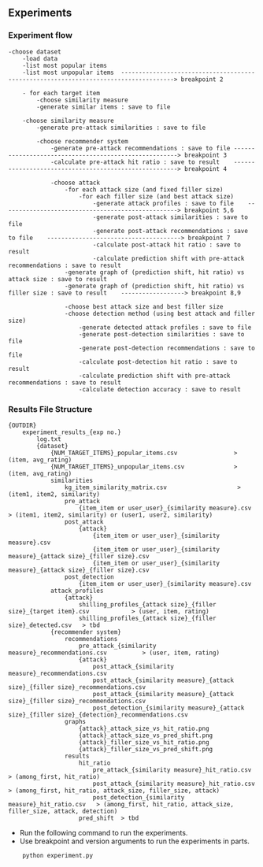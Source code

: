 ## Experiments

### Experiment flow

    -choose dataset
        -load data
        -list most popular items
        -list most unpopular items  -------------------------------------------------------------------------------------> breakpoint 2

        - for each target item
            -choose similarity measure
            -generate similar items : save to file

        -choose similarity measure
            -generate pre-attack similarities : save to file

            -choose recommender system
                -generate pre-attack recommendations : save to file ------------------------------------------------------> breakpoint 3
                -calculate pre-attack hit ratio : save to result    ------------------------------------------------------> breakpoint 4

                -choose attack
                    -for each attack size (and fixed filler size)
                        -for each filler size (and best attack size)
                            -generate attack profiles : save to file    --------------------------------------------------> breakpoint 5,6
                            -generate post-attack similarities : save to file
                            -generate post-attack recommendations : save to file    --------------------------------------> breakpoint 7
                            -calculate post-attack hit ratio : save to result
                            -calculate prediction shift with pre-attack recommendations : save to result
                    -generate graph of (prediction shift, hit ratio) vs attack size : save to result
                    -generate graph of (prediction shift, hit ratio) vs filler size : save to result    ------------------> breakpoint 8,9

                    -choose best attack size and best filler size
                    -choose detection method (using best attack and filler size)
                        -generate detected attack profiles : save to file
                        -generate post-detection similarities : save to file
                        -generate post-detection recommendations : save to file
                        -calculate post-detection hit ratio : save to result
                        -calculate prediction shift with pre-attack recommendations : save to result
                        -calculate detection accuracy : save to result

### Results File Structure

    {OUTDIR}
        experiment_results_{exp no.}
            log.txt
            {dataset}
                {NUM_TARGET_ITEMS}_popular_items.csv                > (item, avg_rating)
                {NUM_TARGET_ITEMS}_unpopular_items.csv              > (item, avg_rating)
                similarities
                    kg_item_similarity_matrix.csv                    > (item1, item2, similarity)
                    pre_attack
                        {item_item or user_user}_{similarity measure}.csv   > (item1, item2, similarity) or (user1, user2, similarity)
                    post_attack
                        {attack}
                            {item_item or user_user}_{similarity measure}.csv
                            {item_item or user_user}_{similarity measure}_{attack size}_{filler size}.csv    
                            {item_item or user_user}_{similarity measure}_{attack size}_{filler size}.csv
                    post_detection
                        {item_item or user_user}_{similarity measure}.csv
                attack_profiles
                    {attack}
                        shilling_profiles_{attack size}_{filler size}_{target item}.csv            > (user, item, rating)
                        shilling_profiles_{attack size}_{filler size}_detected.csv   > tbd
                {recommender system}
                    recommendations      
                        pre_attack_{similarity measure}_recommendations.csv          > (user, item, rating)
                        {attack}
                            post_attack_{similarity measure}_recommendations.csv
                            post_attack_{similarity measure}_{attack size}_{filler size}_recommendations.csv    
                            post_attack_{similarity measure}_{attack size}_{filler size}_recommendations.csv
                            post_detection_{similarity measure}_{attack size}_{filler size}_{detection}_recommendations.csv
                    graphs
                        {attack}_attack_size_vs_hit_ratio.png
                        {attack}_attack_size_vs_pred_shift.png
                        {attack}_filler_size_vs_hit_ratio.png
                        {attack}_filler_size_vs_pred_shift.png
                    results
                        hit_ratio
                            pre_attack_{similarity measure}_hit_ratio.csv       > (among_first, hit_ratio)
                            post_attack_{similarity measure}_hit_ratio.csv      > (among_first, hit_ratio, attack_size, filler_size, attack)
                            post_detection_{similarity measure}_hit_ratio.csv   > (among_first, hit_ratio, attack_size, filler_size, attack, detection)
                        pred_shift  > tbd
                

- Run the following command to run the experiments.
- Use breakpoint and version arguments to run the experiments in parts.

```bash
    python experiment.py
```

